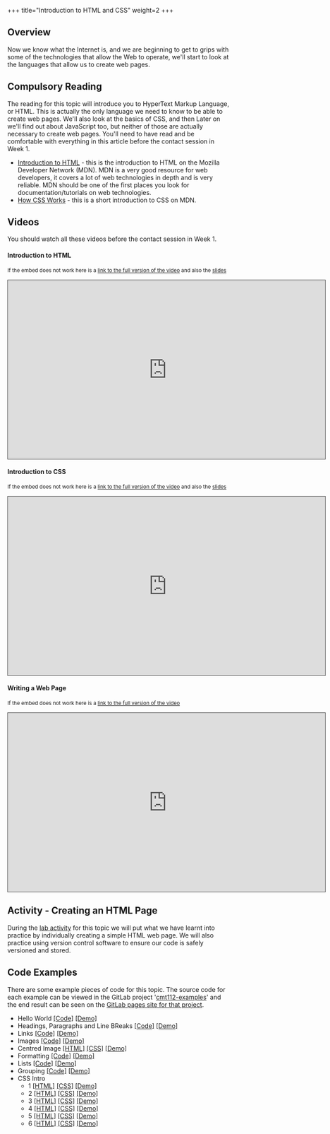 +++
title="Introduction to HTML and CSS"
weight=2
+++


## Overview

Now we know what the Internet is, and we are beginning to get to grips with some of the technologies that allow the Web to operate, we'll start to look at the languages that allow us to create web pages.

## Compulsory Reading

The reading for this topic will introduce you to HyperText Markup Language, or HTML. This is actually the only language we need to know to be able to create web pages. We'll also look at the basics of CSS, and then Later on we'll find out about JavaScript too, but neither of those are actually necessary to create web pages. You'll need to have read and be comfortable with everything in this article before the contact session in Week 1.

* [Introduction to HTML](https://developer.mozilla.org/en-US/docs/Learn/HTML/Introduction_to_HTML) - this is the introduction to HTML on the Mozilla Developer Network (MDN). MDN is a very good resource for web developers, it covers a lot of web technologies in depth and is very reliable. MDN should be one of the first places you look for documentation/tutorials on web technologies.
* [How CSS Works](https://developer.mozilla.org/en-US/docs/Learn/CSS/Introduction_to_CSS/How_CSS_works) - this is a short introduction to CSS on MDN.


## Videos

You should watch all these videos before the contact session in Week 1.

#### Introduction to HTML
<p><small>If the embed does not work here is a <a href="https://cardiff.cloud.panopto.eu/Panopto/Pages/Viewer.aspx?id=8d6f11f2-286b-4b67-aa82-a96100cb81f7" target="blank">link to the full version of the video</a> and also the <a href="http://scm2mjc.pages.cs.cf.ac.uk/cmt112/part-1/slides/1-2-intro-to-html.html#/" target="blank">slides</a></small></p>
<iframe src="https://cardiff.cloud.panopto.eu/Panopto/Pages/Embed.aspx?id=8d6f11f2-286b-4b67-aa82-a96100cb81f7&v=1" width="720" height="405" style="padding: 0px; border: 1px solid #464646;" frameborder="0" allowfullscreen allow="autoplay"></iframe>


#### Introduction to CSS
<p><small>If the embed does not work here is a <a href="https://cardiff.cloud.panopto.eu/Panopto/Pages/Viewer.aspx?id=3217bae9-6f52-4695-a284-a96800be814f" target="blank">link to the full version of the video</a> and also the <a href="http://scm2mjc.pages.cs.cf.ac.uk/cmt112/part-1/slides/1-2-intro-to-css.html#/" target="blank">slides</a></small></p>
<iframe src="https://cardiff.cloud.panopto.eu/Panopto/Pages/Embed.aspx?id=3217bae9-6f52-4695-a284-a96800be814f&v=1" width="720" height="405" style="padding: 0px; border: 1px solid #464646;" frameborder="0" allowfullscreen allow="autoplay"></iframe>


#### Writing a Web Page
<p><small>If the embed does not work here is a <a href="https://cardiff.cloud.panopto.eu/Panopto/Pages/Viewer.aspx?id=09133cfa-71aa-42b8-bd83-a96800c81732" target="blank">link to the full version of the video</a></small></p>
<iframe src="https://cardiff.cloud.panopto.eu/Panopto/Pages/Embed.aspx?id=09133cfa-71aa-42b8-bd83-a96800c81732&v=1" width="720" height="405" style="padding: 0px; border: 1px solid #464646;" frameborder="0" allowfullscreen allow="autoplay"></iframe>


## Activity - Creating an HTML Page

During the [lab activity](html-intro-lab) for this topic we will put what we have learnt into practice by individually creating a simple HTML web page. We will also practice using version control software to ensure our code is safely versioned and stored.

## Code Examples

There are some example pieces of code for this topic. The source code for each example can be viewed in the GitLab project '[cmt112-examples](https://gitlab.cs.cf.ac.uk/scm2mjc/cmt112-examples)' and the end result can be seen on the [GitLab pages site for that project](http://scm2mjc.pages.cs.cf.ac.uk/cmt112-examples/).

* Hello World [[Code]](https://gitlab.cs.cf.ac.uk/scm2mjc/cmt112-examples/blob/master/1-2/hello-world/index.html) [[Demo]](http://scm2mjc.pages.cs.cf.ac.uk/cmt112-examples/1-2/hello-world/)
* Headings, Paragraphs and Line BReaks [[Code]](https://gitlab.cs.cf.ac.uk/scm2mjc/cmt112-examples/blob/master/1-2/h-p-br/index.html) [[Demo]](http://scm2mjc.pages.cs.cf.ac.uk/cmt112-examples/1-2/h-p-br/)
* Links [[Code]](https://gitlab.cs.cf.ac.uk/scm2mjc/cmt112-examples/blob/master/1-2/links/index.html) [[Demo]](http://scm2mjc.pages.cs.cf.ac.uk/cmt112-examples/1-2/links/)
* Images [[Code]](https://gitlab.cs.cf.ac.uk/scm2mjc/cmt112-examples/blob/master/1-2/images/index.html) [[Demo]](http://scm2mjc.pages.cs.cf.ac.uk/cmt112-examples/1-2/images/)
* Centred Image [[HTML]](https://gitlab.cs.cf.ac.uk/scm2mjc/cmt112-examples/blob/master/1-2/images/centred-image.html) [[CSS]](https://gitlab.cs.cf.ac.uk/scm2mjc/cmt112-examples/blob/master/1-2/images/css/style.css) [[Demo]](http://scm2mjc.pages.cs.cf.ac.uk/cmt112-examples/1-2/images/centred-image.html)
* Formatting [[Code]](https://gitlab.cs.cf.ac.uk/scm2mjc/cmt112-examples/blob/master/1-2/formatting/index.html) [[Demo]](http://scm2mjc.pages.cs.cf.ac.uk/cmt112-examples/1-2/formatting/)
* Lists [[Code]](https://gitlab.cs.cf.ac.uk/scm2mjc/cmt112-examples/blob/master/1-2/lists/index.html) [[Demo]](http://scm2mjc.pages.cs.cf.ac.uk/cmt112-examples/1-2/lists/)
* Grouping [[Code]](https://gitlab.cs.cf.ac.uk/scm2mjc/cmt112-examples/blob/master/1-2/grouping/index.html) [[Demo]](http://scm2mjc.pages.cs.cf.ac.uk/cmt112-examples/1-2/grouping/)
* CSS Intro
    * 1 [[HTML]](https://gitlab.cs.cf.ac.uk/scm2mjc/cmt112-examples/blob/master/1-2/cssintro/1/index.html) [[CSS]](https://gitlab.cs.cf.ac.uk/scm2mjc/cmt112-examples/blob/master/1-2/cssintro/1/css/style.css) [[Demo]](http://scm2mjc.pages.cs.cf.ac.uk/cmt112-examples/1-2/cssintro/1/)
    * 2 [[HTML]](https://gitlab.cs.cf.ac.uk/scm2mjc/cmt112-examples/blob/master/1-2/cssintro/2/index.html) [[CSS]](https://gitlab.cs.cf.ac.uk/scm2mjc/cmt112-examples/blob/master/1-2/cssintro/2/css/style.css) [[Demo]](http://scm2mjc.pages.cs.cf.ac.uk/cmt112-examples/1-2/cssintro/2/)
    * 3 [[HTML]](https://gitlab.cs.cf.ac.uk/scm2mjc/cmt112-examples/blob/master/1-2/cssintro/3/index.html) [[CSS]](https://gitlab.cs.cf.ac.uk/scm2mjc/cmt112-examples/blob/master/1-2/cssintro/3/css/style.css) [[Demo]](http://scm2mjc.pages.cs.cf.ac.uk/cmt112-examples/1-2/cssintro/3/)
    * 4 [[HTML]](https://gitlab.cs.cf.ac.uk/scm2mjc/cmt112-examples/blob/master/1-2/cssintro/4/index.html) [[CSS]](https://gitlab.cs.cf.ac.uk/scm2mjc/cmt112-examples/blob/master/1-2/cssintro/4/css/style.css) [[Demo]](http://scm2mjc.pages.cs.cf.ac.uk/cmt112-examples/1-2/cssintro/4/)
    * 5 [[HTML]](https://gitlab.cs.cf.ac.uk/scm2mjc/cmt112-examples/blob/master/1-2/cssintro/5/index.html) [[CSS]](https://gitlab.cs.cf.ac.uk/scm2mjc/cmt112-examples/blob/master/1-2/cssintro/5/css/style.css) [[Demo]](http://scm2mjc.pages.cs.cf.ac.uk/cmt112-examples/1-2/cssintro/5/)
    * 6 [[HTML]](https://gitlab.cs.cf.ac.uk/scm2mjc/cmt112-examples/blob/master/1-2/cssintro/6/index.html) [[CSS]](https://gitlab.cs.cf.ac.uk/scm2mjc/cmt112-examples/blob/master/1-2/cssintro/6/css/style.css) [[Demo]](http://scm2mjc.pages.cs.cf.ac.uk/cmt112-examples/1-2/cssintro/6/)